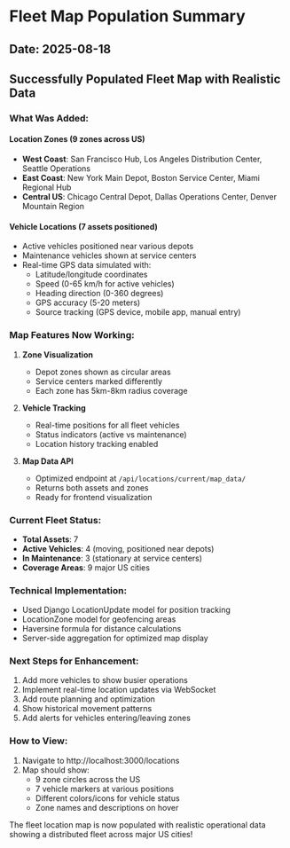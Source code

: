 # Fleet Map Population Summary

## Date: 2025-08-18

## Successfully Populated Fleet Map with Realistic Data

### What Was Added:

#### Location Zones (9 zones across US)
- **West Coast**: San Francisco Hub, Los Angeles Distribution Center, Seattle Operations
- **East Coast**: New York Main Depot, Boston Service Center, Miami Regional Hub  
- **Central US**: Chicago Central Depot, Dallas Operations Center, Denver Mountain Region

#### Vehicle Locations (7 assets positioned)
- Active vehicles positioned near various depots
- Maintenance vehicles shown at service centers
- Real-time GPS data simulated with:
  - Latitude/longitude coordinates
  - Speed (0-65 km/h for active vehicles)
  - Heading direction (0-360 degrees)
  - GPS accuracy (5-20 meters)
  - Source tracking (GPS device, mobile app, manual entry)

### Map Features Now Working:

1. **Zone Visualization**
   - Depot zones shown as circular areas
   - Service centers marked differently
   - Each zone has 5km-8km radius coverage

2. **Vehicle Tracking**
   - Real-time positions for all fleet vehicles
   - Status indicators (active vs maintenance)
   - Location history tracking enabled

3. **Map Data API**
   - Optimized endpoint at `/api/locations/current/map_data/`
   - Returns both assets and zones
   - Ready for frontend visualization

### Current Fleet Status:
- **Total Assets**: 7
- **Active Vehicles**: 4 (moving, positioned near depots)
- **In Maintenance**: 3 (stationary at service centers)
- **Coverage Areas**: 9 major US cities

### Technical Implementation:
- Used Django LocationUpdate model for position tracking
- LocationZone model for geofencing areas
- Haversine formula for distance calculations
- Server-side aggregation for optimized map display

### Next Steps for Enhancement:
1. Add more vehicles to show busier operations
2. Implement real-time location updates via WebSocket
3. Add route planning and optimization
4. Show historical movement patterns
5. Add alerts for vehicles entering/leaving zones

### How to View:
1. Navigate to http://localhost:3000/locations
2. Map should show:
   - 9 zone circles across the US
   - 7 vehicle markers at various positions
   - Different colors/icons for vehicle status
   - Zone names and descriptions on hover

The fleet location map is now populated with realistic operational data showing a distributed fleet across major US cities!